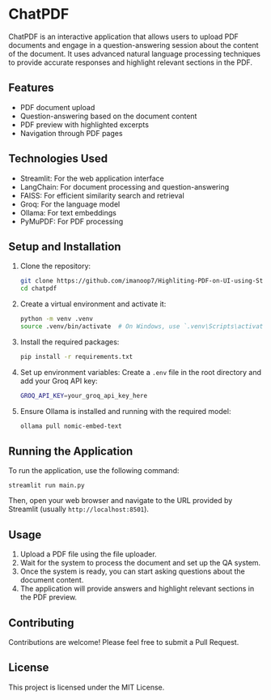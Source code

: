# ChatPDF

ChatPDF is an interactive application that allows users to upload PDF documents and engage in a question-answering session about the content of the document. It uses advanced natural language processing techniques to provide accurate responses and highlight relevant sections in the PDF.

## Features

- PDF document upload
- Question-answering based on the document content
- PDF preview with highlighted excerpts
- Navigation through PDF pages

## Technologies Used

- Streamlit: For the web application interface
- LangChain: For document processing and question-answering
- FAISS: For efficient similarity search and retrieval
- Groq: For the language model
- Ollama: For text embeddings
- PyMuPDF: For PDF processing

## Setup and Installation

1. Clone the repository:
   ```bash
   git clone https://github.com/imanoop7/Highliting-PDF-on-UI-using-Streamlit-for-RAG
   cd chatpdf
   ```

2. Create a virtual environment and activate it:
   ```bash
   python -m venv .venv
   source .venv/bin/activate  # On Windows, use `.venv\Scripts\activate`
   ```

3. Install the required packages:
   ```bash
   pip install -r requirements.txt
   ```

4. Set up environment variables:
   Create a `.env` file in the root directory and add your Groq API key:
   ```bash
   GROQ_API_KEY=your_groq_api_key_here
   ```

5. Ensure Ollama is installed and running with the required model:
   ```bash
   ollama pull nomic-embed-text
   ```

## Running the Application

To run the application, use the following command:

```
streamlit run main.py
```

Then, open your web browser and navigate to the URL provided by Streamlit (usually `http://localhost:8501`).

## Usage

1. Upload a PDF file using the file uploader.
2. Wait for the system to process the document and set up the QA system.
3. Once the system is ready, you can start asking questions about the document content.
4. The application will provide answers and highlight relevant sections in the PDF preview.

## Contributing

Contributions are welcome! Please feel free to submit a Pull Request.

## License

This project is licensed under the MIT License.
